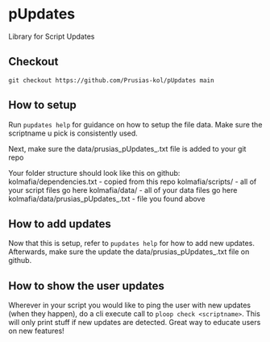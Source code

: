 # pUpdates
Library for Script Updates

## Checkout
```
git checkout https://github.com/Prusias-kol/pUpdates main
```

## How to setup
Run `pupdates help` for guidance on how to setup the file data. Make sure the scriptname u pick is consistently used.

Next, make sure the data/prusias_pUpdates_<your Script Name here>.txt file is added to your git repo

Your folder structure should look like this on github:  
kolmafia/dependencies.txt - copied from this repo
kolmafia/scripts/<your script here> - all of your script files go here
kolmafia/data/<your data here> - all of your data files go here
kolmafia/data/prusias_pUpdates_<your Script Name here>.txt - file you found above

## How to add updates
Now that this is setup, refer to `pupdates help` for how to add new updates. Afterwards, make sure the update the data/prusias_pUpdates_<your Script Name here>.txt file on github.

## How to show the user updates
Wherever in your script you would like to ping the user with new updates (when they happen), do a cli execute call to `ploop check <scriptname>`. This will only print stuff if new updates are detected. Great way to educate users on new features!
